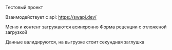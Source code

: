 Тестовый проект


Взаимодействует с api: https://swapi.dev/


Меню и контент загружаются асинхронно
Форма реценции с отложеной загрузкой

Данные валидируются, на выгрузке стоит секундная заглушка
